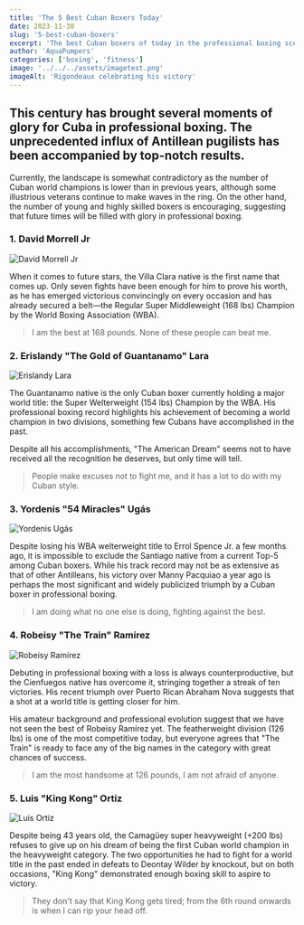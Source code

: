 ```yaml
---
title: 'The 5 Best Cuban Boxers Today'
date: 2023-11-30
slug: '5-best-cuban-boxers'
excerpt: 'The best Cuban boxers of today in the professional boxing scene'
author: 'AquaPumpers'
categories: ['boxing', 'fitness']
image: '../../../assets/imagetest.png'
imageAlt: 'Rigondeaux celebrating his victory'
---
```


## This century has brought several moments of glory for Cuba in professional boxing. The unprecedented influx of Antillean pugilists has been accompanied by top-notch results.

Currently, the landscape is somewhat contradictory as the number of Cuban world champions is lower than in previous years, although some illustrious veterans continue to make waves in the ring. On the other hand, the number of young and highly skilled boxers is encouraging, suggesting that future times will be filled with glory in professional boxing.

### 1. David Morrell Jr

![David Morrell Jr](https://phantom-marca-mx.unidadeditorial.es/a73edb91473599e1b50addfafb81572c/resize/828/f/jpg/mx/assets/multimedia/imagenes/2023/04/23/16822218488543.jpg)

When it comes to future stars, the Villa Clara native is the first name that comes up. Only seven fights have been enough for him to prove his worth, as he has emerged victorious convincingly on every occasion and has already secured a belt—the Regular Super Middleweight (168 lbs) Champion by the World Boxing Association (WBA).

> I am the best at 168 pounds. None of these people can beat me.

### 2. Erislandy "The Gold of Guantanamo" Lara

![Erislandy Lara](https://www.espabox.com/wp-content/uploads/2020/08/Vendetti-Lara.jpg)

The Guantanamo native is the only Cuban boxer currently holding a major world title: the Super Welterweight (154 lbs) Champion by the WBA. His professional boxing record highlights his achievement of becoming a world champion in two divisions, something few Cubans have accomplished in the past.

Despite all his accomplishments, "The American Dream" seems not to have received all the recognition he deserves, but only time will tell.

> People make excuses not to fight me, and it has a lot to do with my Cuban style.

### 3. Yordenis "54 Miracles" Ugás

![Yordenis Ugás](https://ca-times.brightspotcdn.com/dims4/default/5fdc079/2147483647/strip/true/crop/4398x2931+0+0/resize/2000x1333!/quality/75/?url=https%3A%2F%2Fcalifornia-times-brightspot.s3.amazonaws.com%2F0e%2Fd6%2F92a209074f2ba13a30e46bbdfc0e%2Fpacquiao-ugas-boxing-42722.jpg)

Despite losing his WBA welterweight title to Errol Spence Jr. a few months ago, it is impossible to exclude the Santiago native from a current Top-5 among Cuban boxers. While his track record may not be as extensive as that of other Antilleans, his victory over Manny Pacquiao a year ago is perhaps the most significant and widely publicized triumph by a Cuban boxer in professional boxing.

> I am doing what no one else is doing, fighting against the best.

### 4. Robeisy "The Train" Ramírez

![Robeisy Ramírez](https://cdn.proboxtv.com/uploads/Robeisy_Ramirez_vs_Isaac_Dogboe_action10_f333538065.jpg)

Debuting in professional boxing with a loss is always counterproductive, but the Cienfuegos native has overcome it, stringing together a streak of ten victories. His recent triumph over Puerto Rican Abraham Nova suggests that a shot at a world title is getting closer for him.

His amateur background and professional evolution suggest that we have not seen the best of Robeisy Ramírez yet. The featherweight division (126 lbs) is one of the most competitive today, but everyone agrees that "The Train" is ready to face any of the big names in the category with great chances of success.

> I am the most handsome at 126 pounds, I am not afraid of anyone.

### 5. Luis "King Kong" Ortiz

![Luis Ortiz](https://images.daznservices.com/di/library/DAZN_News/6a/d4/luis-ortiz-vs-chales-martin_7ke5gt1pke451gdxg3xm553w8.jpg?t=441783278&w=800)

Despite being 43 years old, the Camagüey super heavyweight (+200 lbs) refuses to give up on his dream of being the first Cuban world champion in the heavyweight category. The two opportunities he had to fight for a world title in the past ended in defeats to Deontay Wilder by knockout, but on both occasions, "King Kong" demonstrated enough boxing skill to aspire to victory.

> They don't say that King Kong gets tired; from the 6th round onwards is when I can rip your head off.

